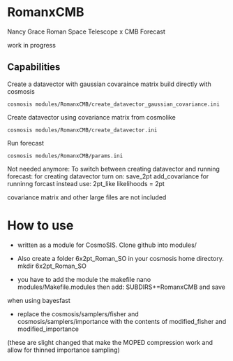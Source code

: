 # RomanxCMB
Nancy Grace Roman Space Telescope x CMB Forecast

work in progress

## Capabilities

Create a datavector with gaussian covaraince matrix build directly with cosmosis

```
cosmosis modules/RomanxCMB/create_datavector_gaussian_covariance.ini
```

Create datavector using covariance matrix from cosmolike

```
cosmosis modules/RomanxCMB/create_datavector.ini
```

Run forecast

```
cosmosis modules/RomanxCMB/params.ini
```


Not needed anymore:
To switch between creating datavector and running forecast: 
for creating datavector turn on:
save_2pt
add_covariance
for runninng forcast instead use:
2pt_like
likelihoods = 2pt


covariance matrix and other large files are not included


# How to use
* written as a module for CosmoSIS. Clone github into modules/

* Also create a folder 6x2pt_Roman_SO in your cosmosis home directory.
mkdir 6x2pt_Roman_SO


* you have to add the module the makefile
nano modules/Makefile.modules
then add:
SUBDIRS+=RomanxCMB
and save

when using bayesfast

* replace the cosmosis/samplers/fisher and cosmosis/samplers/importance with the contents of modified_fisher and modified_importance

(these are slight changed that make the MOPED compression work and allow for thinned importance sampling)



